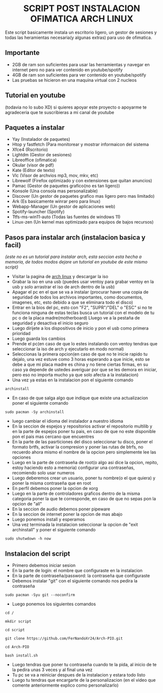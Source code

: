 <h1 align="center">  SCRIPT POST INSTALACION OFIMATICA ARCH LINUX</h1>
Este script basicamente instala un escritorio ligero, un gestor de sesiones y todas las heramientas necesaria(y algunas extras) para uso de ofimatica.

## Importante
- 2GB de ram son suficientes para usar las herramientas y navegar en internet pero no para ver contenido en youtube/spotify
- 4GB de ram son suficientes para ver contenido en youtube/spotify
- Las pruebas se hicieron en una maquina virtual con 2 nucleos


## Tutorial en youtube

(todavia no lo subo XD)
si quieres apoyar este proyecto o apoyarme te agradeceria que te suscribieras a mi canal de youtube

## Paquetes a instalar

- Yay (Instalador de paquetes)
- Htop y fastfetch (Para monitorear y mostrar informaicon del sistema
- Xfce4 (Rscritorio)
- Lightdm (Gestor de sesiones)
- Libreoffice (ofimatica)
- Okular (visor de pdf)
- Kate (Editor de texto)
- Vlc (Visor de archvios mp3, mov, mkv, etc)
- Librewolf (Firefox optimizado y con extensiones que quitan anuncios)
- Pamac (Gestor de paquetes grafico{no es tan ligero})
- Konsole (Una consola mas personalizable)
- Discover (Un gestor de paquetes grafico mas ligero pero mas limitado)
- Ark (Es basicamente winrar pero para linux)
- Webapp-Manager (Un gestor de aplicaciones web)
- Spotify-launcher (Spotify)
- Ttfs-ms-win11-auto (Todas las fuentes de windows 11)
- Linux-zen (Un kernel mas optimizado para equipos de bajos recursos)
## Pasos para instalar arch (instalacion basica y facil)
_{este no es un tutorial para instalar arch, esta seccion esta hecha a memoria, de todos modos dejare un tutorial en youtube de este mismo script}_

- Visitar la pagina de [arch linux](<https://archlinux.org/download/>) y descargar la iso
- Grabar la iso en una usb (puedes usar ventoy para grabar ventoy en la usb y solo arrastrar el iso de arch dentro de la usb)
- Apagar el pc en el que se va a instalar (procurar haver una copia de seguridad de todos los archivos importantes, como documentos, imagenes, etc, esto debido a que se eliminara todo el disco)
- Entrar en la bios del pc, esto con "F2", "SUPR"/"DEL" o "ESC" si no te funciona ninguna de estas teclas busca un tutorial con el modelo de tu pc o de la placa madre(motherboard)
  Lluego ve a la pestaña de seguridad y desactiva el inicio seguro
- Luego dirijete a los dispositivos de inicio y pon el usb como primera prioridad
- Luego guarda los cambios
- Prende el pc(en caso de que lo estes instalando con ventoy tendras que seleccionar la iso de arch y ejecutarlo en modo normal)
- Seleccionas la primera opcion(en caso de que no te inicie rapido tu dejalo, una vez estuve como 3 horas esperando a que inicie, esto se debe a que mi placa madre es china y no tiene ciertas firmas, en su caso ya depende de ustedes averiguar por que se les demora en iniciar, pero eso no importa mucho ya que solo afecta a la instalacion)
- Una vez ya estas en la instalacion pon el siguiente comando
```
archinstall
```
- En caso de que salga algo que indique que existe una actualizacion poner el siguiente comando
```
sudo pacman -Sy archinstall
```
- luego cambiar el idioma del instalador a nuestro idioma
- En la seccion de espejos y repositorios activar el repositorio multilib y en la parte de espejos poner tu pais, en caso de que no este disponible pon el pais mas cercano que encuentres
- En la parte de las pasrticiones del disco seleccionar tu disco, poner el formato brtfs, activar la compresion y poner las rutas de btrfs, no recuerdo ahora mismo el nombre de la opcion pero simplemente lee las opciones
- Luego en la parte de contraseña de root(o algo asi dice la opcion, repito, estoy haciendo esto a memoria) configurar una contraseñas, recomiendo solo usar numeros
- Luego deberemos crear un usuario, poner tu nombre(o el que quiera) y poner la misma contraseña que en root
- En perfil debemos poner la opcion de xorg
- Luego en la parte de controladores graficos dentro de la misma categoria poner la que te corresponde, en caso de que no sepas pon la opcion de "all"
- En la seccion de audio debemos poner pipeware
- En la seccion de internet poner la opcion de mas abajo
- Luego ponemos install y esperamos
- Una vez terminada la instalacion seleccionar la opcion de "exit archinstall" y poner el siguiente comando
```
sudo shutwdown -h now
```

## Instalacion del script
- Primero debemos iniciar sesion
- En la parte de login: el nombre que configuraste en la instalacion
- En la parte de contraseña/password: la contraseña que configuraste
- Debemos instalar "git" con el siguiente comando nos pedira la contraseña
```
sudo pacman -Syu git --noconfirm
```
- Luego ponemos los siguientes comandos
```
cd /
```
```
mkdir script
```
```
cd script
```
```
git clone https://github.com/FerNandoXr24/Arch-PIO.git
```
```
cd Arch-PIO
```
```
bash install.sh
```
- Luego tendras que poner tu contraseña cuando te la pida, al inicio de te la pedira unas 3 veces y al final una vez
- Tu pc se va a reiniciar despues de la instalacion y estara todo listo
- Luego tu tendras que encargarte de la personalizacion (en el video que comente anteriormente explico como personalizarlo)
